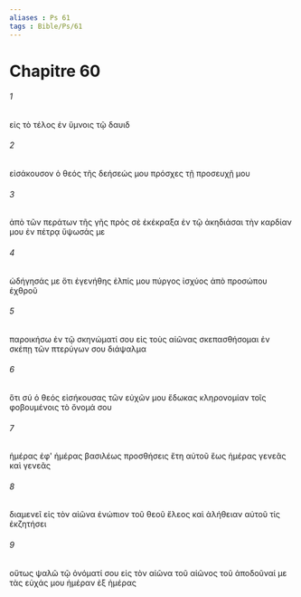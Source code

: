 ```yaml
---
aliases : Ps 61
tags : Bible/Ps/61
---
```


# Chapitre 60

###### 1
εἰς τὸ τέλος ἐν ὕμνοις τῷ δαυιδ
###### 2
εἰσάκουσον ὁ θεός τῆς δεήσεώς μου πρόσχες τῇ προσευχῇ μου
###### 3
ἀπὸ τῶν περάτων τῆς γῆς πρὸς σὲ ἐκέκραξα ἐν τῷ ἀκηδιάσαι τὴν καρδίαν μου ἐν πέτρᾳ ὕψωσάς με
###### 4
ὡδήγησάς με ὅτι ἐγενήθης ἐλπίς μου πύργος ἰσχύος ἀπὸ προσώπου ἐχθροῦ
###### 5
παροικήσω ἐν τῷ σκηνώματί σου εἰς τοὺς αἰῶνας σκεπασθήσομαι ἐν σκέπῃ τῶν πτερύγων σου διάψαλμα
###### 6
ὅτι σύ ὁ θεός εἰσήκουσας τῶν εὐχῶν μου ἔδωκας κληρονομίαν τοῖς φοβουμένοις τὸ ὄνομά σου
###### 7
ἡμέρας ἐφ' ἡμέρας βασιλέως προσθήσεις ἔτη αὐτοῦ ἕως ἡμέρας γενεᾶς καὶ γενεᾶς
###### 8
διαμενεῖ εἰς τὸν αἰῶνα ἐνώπιον τοῦ θεοῦ ἔλεος καὶ ἀλήθειαν αὐτοῦ τίς ἐκζητήσει
###### 9
οὕτως ψαλῶ τῷ ὀνόματί σου εἰς τὸν αἰῶνα τοῦ αἰῶνος τοῦ ἀποδοῦναί με τὰς εὐχάς μου ἡμέραν ἐξ ἡμέρας
